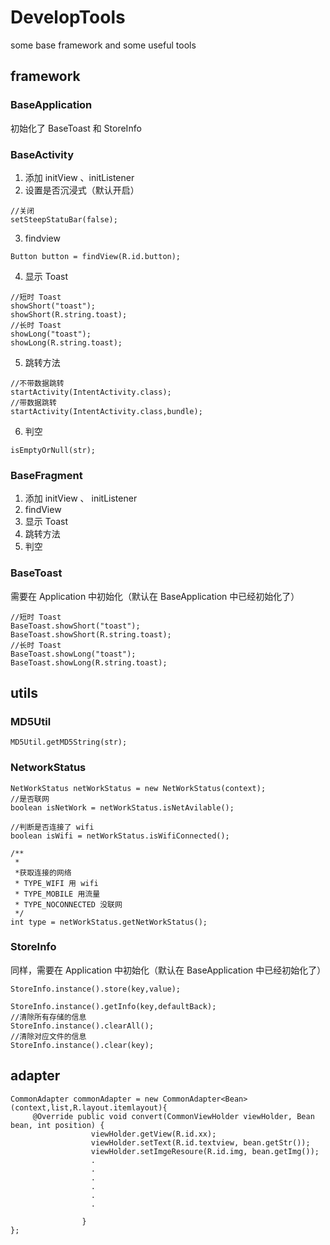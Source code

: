 # DevelopTools
some base framework and some useful tools

## framework
### BaseApplication
初始化了 BaseToast 和 StoreInfo
### BaseActivity
1. 添加 initView 、initListener
2. 设置是否沉浸式（默认开启）
 ```
 //关闭
 setSteepStatuBar(false);
 ```
3. findview
 ```
 Button button = findView(R.id.button);
 ```
4. 显示 Toast
 ```
 //短时 Toast
 showShort("toast");
 showShort(R.string.toast);
 //长时 Toast
 showLong("toast");
 showLong(R.string.toast);
 ```
5. 跳转方法
 ```
 //不带数据跳转
 startActivity(IntentActivity.class);
 //带数据跳转
 startActivity(IntentActivity.class,bundle);
 ```
6. 判空
 ```
isEmptyOrNull(str);
 ```
### BaseFragment
1. 添加 initView 、 initListener
1. findView
2. 显示 Toast
3. 跳转方法
3. 判空
### BaseToast
需要在 Application 中初始化（默认在 BaseApplication 中已经初始化了）
 ```
 //短时 Toast
 BaseToast.showShort("toast");
 BaseToast.showShort(R.string.toast);
 //长时 Toast
 BaseToast.showLong("toast");
 BaseToast.showLong(R.string.toast);
 ```
 ## utils
 ### MD5Util
  ```
  MD5Util.getMD5String(str);
  ```
 ### NetworkStatus
  ```
  NetWorkStatus netWorkStatus = new NetWorkStatus(context);
  //是否联网
  boolean isNetWork = netWorkStatus.isNetAvilable();

  //判断是否连接了 wifi
  boolean isWifi = netWorkStatus.isWifiConnected();

  /**
   *
   *获取连接的网络
   * TYPE_WIFI 用 wifi
   * TYPE_MOBILE 用流量
   * TYPE_NOCONNECTED 没联网
   */
  int type = netWorkStatus.getNetWorkStatus();

  ```
 ### StoreInfo
 同样，需要在 Application 中初始化（默认在 BaseApplication 中已经初始化了）
 ```
 StoreInfo.instance().store(key,value);

 StoreInfo.instance().getInfo(key,defaultBack);
 //清除所有存储的信息
 StoreInfo.instance().clearAll();
 //清除对应文件的信息
 StoreInfo.instance().clear(key);
 ```
## adapter
```
CommonAdapter commonAdapter = new CommonAdapter<Bean>(context,list,R.layout.itemlayout){
     @Override public void convert(CommonViewHolder viewHolder, Bean bean, int position) {
                  viewHolder.getView(R.id.xx);
                  viewHolder.setText(R.id.textview, bean.getStr());
                  viewHolder.setImgeResoure(R.id.img, bean.getImg());
                  .
                  .
                  .
                  .
                  .
                  .

                }
};
```